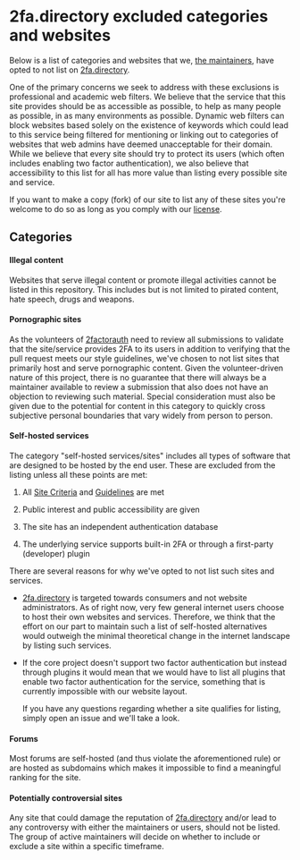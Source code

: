# 2fa.directory excluded categories and websites

Below is a list of categories and websites that we, [the maintainers][maintainers], have opted to not list on
[2fa.directory][website].

One of the primary concerns we seek to address with these exclusions is professional and academic web filters. We
believe that the service that this site provides should be as accessible as possible, to help as many people as
possible, in as many environments as possible. Dynamic web filters can block websites based solely on the existence of
keywords which could lead to this service being filtered for mentioning or linking out to categories of websites that
web admins have deemed unacceptable for their domain. While we believe that every site should try to protect its
users (which often includes enabling two factor authentication), we also believe that accessibility to this list for all
has more value than listing every possible site and service.

If you want to make a copy (fork) of our site to list any of these sites you're welcome to do so as long as you comply
with our [license][license].

## Categories

#### Illegal content

Websites that serve illegal content or promote illegal activities cannot be listed in this repository.
This includes but is not limited to pirated content, hate speech, drugs and weapons.

#### Pornographic sites

As the volunteers of [2factorauth][org_link] need to review all submissions to validate that the site/service provides
2FA to its users in addition to verifying that the pull request meets our style guidelines, we've chosen to not list
sites that primarily host and serve pornographic content. Given the volunteer-driven nature of this project, there is no
guarantee that there will always be a maintainer available to review a submission that also does not have an objection
to reviewing such material. Special consideration must also be given due to the potential for content in this category
to quickly cross subjective personal boundaries that vary widely from person to person.

#### Self-hosted services

The category "self-hosted services/sites" includes all types of software that are designed to be hosted by the end user.
These are excluded from the listing unless all these points are met:

1. All [Site Criteria][site_criteria] and [Guidelines][guidelines] are met

2. Public interest and public accessibility are given

3. The site has an independent authentication database

4. The underlying service supports built-in 2FA or through a first-party (developer) plugin

There are several reasons for why we've opted to not list such sites and services.

- [2fa.directory][website] is targeted towards consumers and not website administrators. As of right now, very few general
  internet users choose to host their own websites and services. Therefore, we think that the effort on our part to
  maintain such a list of self-hosted alternatives would outweigh the minimal theoretical change in the internet
  landscape by listing such services.

- If the core project doesn't support two factor authentication but instead through plugins it would mean that we
  would have to list all plugins that enable two factor authentication for the service, something that is currently
  impossible with our website layout.

  If you have any questions regarding whether a site qualifies for listing, simply open an issue and we'll take a
  look.

#### Forums

Most forums are self-hosted (and thus violate the aforementioned rule) or are hosted as subdomains which makes it
impossible to find a meaningful ranking for the site.

#### Potentially controversial sites

Any site that could damage the reputation of [2fa.directory][website] and/or lead to any controversy with either the
maintainers or users, should not be listed.
The group of active maintainers will decide on whether to include or exclude a site within a specific timeframe.

[website]: https://2fa.directory
[maintainers]: https://2fa.directory/about
[license]: /LICENSE
[org_link]: https://github.com/2factorauth
[site_criteria]: CONTRIBUTING.md#site-criteria
[guidelines]: CONTRIBUTING.md#guidelines
